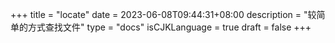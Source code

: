+++
title = "locate"
date = 2023-06-08T09:44:31+08:00
description = "较简单的方式查找文件"
type = "docs"
isCJKLanguage = true
draft = false
+++
